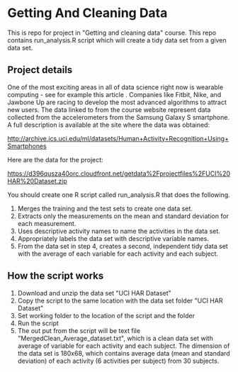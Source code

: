 # Getting And Cleaning Data
This is repo for project in "Getting and cleaning data" course. This repo contains run_analysis.R script which will create a tidy data set from a given data set.

## Project details
One of the most exciting areas in all of data science right now is wearable computing - see for example this article . Companies like Fitbit, Nike, and Jawbone Up are racing to develop the most advanced algorithms to attract new users. The data linked to from the course website represent data collected from the accelerometers from the Samsung Galaxy S smartphone. A full description is available at the site where the data was obtained: 

http://archive.ics.uci.edu/ml/datasets/Human+Activity+Recognition+Using+Smartphones 

Here are the data for the project: 

https://d396qusza40orc.cloudfront.net/getdata%2Fprojectfiles%2FUCI%20HAR%20Dataset.zip 

You should create one R script called run_analysis.R that does the following.
  
1. Merges the training and the test sets to create one data set.  
2. Extracts only the measurements on the mean and standard deviation for each measurement.  
3. Uses descriptive activity names to name the activities in the data set.  
4. Appropriately labels the data set with descriptive variable names.  
5. From the data set in step 4, creates a second, independent tidy data set with the average of each variable for each activity and each subject.  

## How the script works
1. Download and unzip the data set "UCI HAR Dataset"
2. Copy the script to the same location with the data set folder "UCI HAR Dataset"
3. Set working folder to the location of the script and the folder
3. Run the script
4. The out put from the script will be text file "MergedClean_Average_dataset.txt", which is a clean data set with average of variable for each activity and each subject. The dimension of the data set is 180x68, which contains average data (mean and standard deviation) of each activity (6 activities per subject) from 30 subjects.
